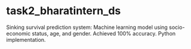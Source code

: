 # task2_bharatintern_ds
Sinking survival prediction system: Machine learning model using socio-economic status, age, and gender. Achieved 100% accuracy. Python implementation.
